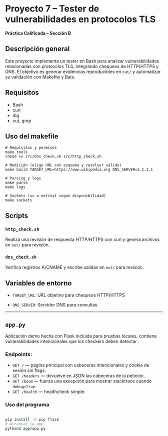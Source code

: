 # Proyecto 7 – Tester de vulnerabilidades en protocolos TLS

**Práctica Calificada – Sección B**

## Descripción general
Este proyecto implementa un tester en Bash para analizar vulnerabilidades relacionadas con protocolos TLS, integrando chequeos de HTTP/HTTPS y DNS. El objetivo es generar evidencias reproducibles en `out/` y automatizar su validación con Makefile y Bats.

## Requisitos
- Bash
- curl
- dig
- cut, grep


## Uso del makefile

```
# Requisitos y permisos
make tools
chmod +x src/dns_check.sh src/http_check.sh

# Medición (elige URL con esquema y resolver válido)
make build TARGET_URL=https://www.wikipedia.org DNS_SERVER=1.1.1.1

# Parsing y logs
make parse
make logs

# Sockets (ss o netstat según disponibilidad)
make sockets
```

## Scripts

### `http_check.sh`

Realiza una revisión de respuesta HTTP/HTTPS con curl y genera archivos en `out/` para revisión.

### `dns_check.sh`

Verifica registros A/CNAME y escribe salidas en `out/` para revisión.

## Variables de entorno

- `TARGET_URL`: URL objetivo para chequeos HTTP/HTTPS

- `DNS_SERVER`: Servidor DNS para consultas

---

## `app.py`

Aplicación demo hecha con Flask incluida para pruebas locales, contiene vulnerabilidades intencionales que los checkers deben detectar .

### Endpoints:
  - `GET /` — página principal con cabeceras intencionales y cookie de sesión sin flags.
  - `GET /headers` — devuelve en JSON las cabeceras de la petición.
  - `GET /boom` — fuerza una excepción para mostrar stacktrace cuando `debug=True`.
  - `GET /health` — healthcheck simple.


### Uso del programa
```bash

pip install -U pip flask
# Arrancar la app 
python3 app/app.py
```
